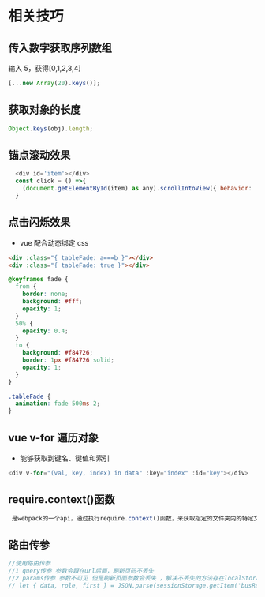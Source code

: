 # 相关技巧

## 传入数字获取序列数组

输入 5，获得[0,1,2,3,4]

```js
[...new Array(20).keys()];
```

## 获取对象的长度

```js
Object.keys(obj).length;
```

## 锚点滚动效果

```js
  <div id='item'></div>
  const click = () =>{
    (document.getElementById(item) as any).scrollIntoView({ behavior: 'smooth' });
  }
```

## 点击闪烁效果

- vue 配合动态绑定 css

```html
<div :class="{ tableFade: a===b }"></div>
<div :class="{ tableFade: true }"></div>
```

```css
@keyframes fade {
  from {
    border: none;
    background: #fff;
    opacity: 1;
  }
  50% {
    opacity: 0.4;
  }
  to {
    background: #f84726;
    border: 1px #f84726 solid;
    opacity: 1;
  }
}

.tableFade {
  animation: fade 500ms 2;
}
```

## vue v-for 遍历对象

- 能够获取到键名、键值和索引

```js
<div v-for="(val, key, index) in data" :key="index" :id="key"></div>
```

## require.context()函数

```js
 是webpack的一个api，通过执行require.context()函数，来获取指定的文件夹内的特定文件，在需要多次从同一个文件夹内倒入的模块，使用这个函数可以自动倒入，不用每个都显示的写import来引入。
```

## 路由传参

```js
//使用路由传参
//1 query传参 参数会跟在url后面，刷新页码不丢失
//2 params传参 参数不可见 但是刷新页面参数会丢失 ，解决不丢失的方法存在localStorage或sessionStorage中
// let { data, role, first } = JSON.parse(sessionStorage.getItem('busRecordData') as string);
```
